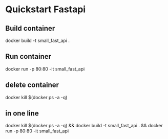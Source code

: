# Quickstart Fastapi

## Build container
docker build -t small_fast_api . 

## Run container
docker run -p 80:80 -it small_fast_api

## delete container
docker kill $(docker ps -a -q)

## in one line
docker kill $(docker ps -a -q) && docker build -t small_fast_api . && docker run -p 80:80 -it small_fast_api